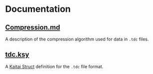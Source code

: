 # Documentation


## [Compression.md](Compression.md)

A description of the compression algorithm used for data in `.tdc` files.


## [tdc.ksy](tdc.ksy)

A [Kaitai Struct][kaitai] definition for the `.tdc` file format.


[kaitai]: https://kaitai.io/
